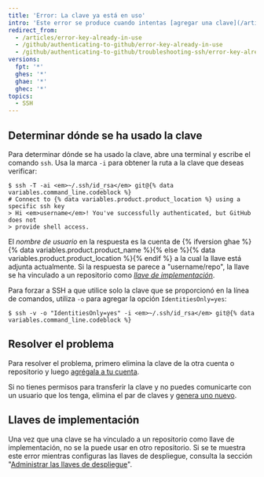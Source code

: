 ```yaml
---
title: 'Error: La clave ya está en uso'
intro: 'Este error se produce cuando intentas [agregar una clave](/articles/adding-a-new-ssh-key-to-your-github-account) que ya ha sido agregada a otra cuenta o repositorio.'
redirect_from:
  - /articles/error-key-already-in-use
  - /github/authenticating-to-github/error-key-already-in-use
  - /github/authenticating-to-github/troubleshooting-ssh/error-key-already-in-use
versions:
  fpt: '*'
  ghes: '*'
  ghae: '*'
  ghec: '*'
topics:
  - SSH
---
```


## Determinar dónde se ha usado la clave

Para determinar dónde se ha usado la clave, abre una terminal y escribe el comando `ssh`. Usa la marca `-i` para obtener la ruta a la clave que deseas verificar:

```shell
$ ssh -T -ai <em>~/.ssh/id_rsa</em> git@{% data variables.command_line.codeblock %}
# Connect to {% data variables.product.product_location %} using a specific ssh key
> Hi <em>username</em>! You've successfully authenticated, but GitHub does not
> provide shell access.
```

El *nombre de usuario* en la respuesta es la cuenta de {% ifversion ghae %}{% data variables.product.product_name %}{% else %}{% data variables.product.product_location %}{% endif %} a la cual la llave está adjunta actualmente. Si la respuesta se parece a "username/repo", la llave se ha vinculado a un repositorio como [*llave de implementación*](/guides/managing-deploy-keys#deploy-keys).


Para forzar a SSH a que utilice solo la clave que se proporcionó en la línea de comandos, utiliza `-o` para agregar la opción `IdentitiesOnly=yes`:

```shell
$ ssh -v -o "IdentitiesOnly=yes" -i <em>~/.ssh/id_rsa</em> git@{% data variables.command_line.codeblock %}
```

## Resolver el problema

Para resolver el problema, primero elimina la clave de la otra cuenta o repositorio y luego [agrégala a tu cuenta](/articles/adding-a-new-ssh-key-to-your-github-account).

Si no tienes permisos para transferir la clave y no puedes comunicarte con un usuario que los tenga, elimina el par de claves y [genera uno nuevo](/articles/generating-a-new-ssh-key-and-adding-it-to-the-ssh-agent).

## Llaves de implementación

Una vez que una clave se ha vinculado a un repositorio como llave de implementación, no se la puede usar en otro repositorio.  Si se te muestra este error mientras configuras las llaves de despliegue, consulta la sección "[Administrar las llaves de despliegue](/guides/managing-deploy-keys)".
